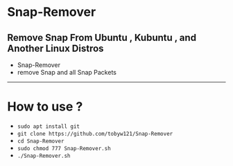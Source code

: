 # Snap-Remover
Remove Snap From Ubuntu , Kubuntu , and Another Linux Distros
-----------------------------------------------------------------
* Snap-Remover
* remove Snap and all Snap Packets
-----------------------------------------------
# How to use ?
* `sudo apt install git`
* `git clone https://github.com/tobyw121/Snap-Remover`
* `cd Snap-Remover`
* `sudo chmod 777 Snap-Remover.sh`
* `./Snap-Remover.sh`

